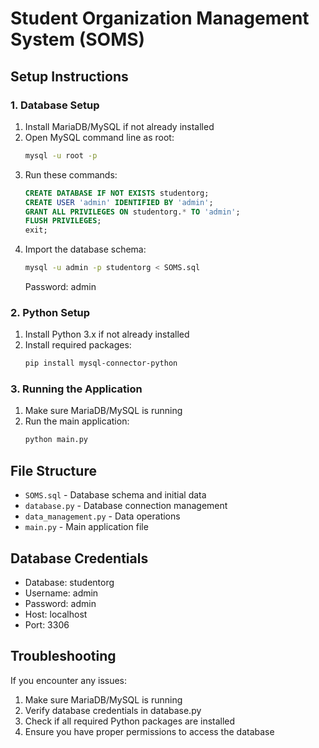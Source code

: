 # Student Organization Management System (SOMS)

## Setup Instructions

### 1. Database Setup

1. Install MariaDB/MySQL if not already installed
2. Open MySQL command line as root:
   ```bash
   mysql -u root -p
   ```
3. Run these commands:
   ```sql
   CREATE DATABASE IF NOT EXISTS studentorg;
   CREATE USER 'admin' IDENTIFIED BY 'admin';
   GRANT ALL PRIVILEGES ON studentorg.* TO 'admin';
   FLUSH PRIVILEGES;
   exit;
   ```
4. Import the database schema:
   ```bash
   mysql -u admin -p studentorg < SOMS.sql
   ```
   Password: admin

### 2. Python Setup

1. Install Python 3.x if not already installed
2. Install required packages:
   ```bash
   pip install mysql-connector-python
   ```

### 3. Running the Application

1. Make sure MariaDB/MySQL is running
2. Run the main application:
   ```bash
   python main.py
   ```

## File Structure

- `SOMS.sql` - Database schema and initial data
- `database.py` - Database connection management
- `data_management.py` - Data operations
- `main.py` - Main application file

## Database Credentials

- Database: studentorg
- Username: admin
- Password: admin
- Host: localhost
- Port: 3306

## Troubleshooting

If you encounter any issues:

1. Make sure MariaDB/MySQL is running
2. Verify database credentials in database.py
3. Check if all required Python packages are installed
4. Ensure you have proper permissions to access the database
